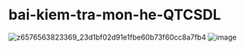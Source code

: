 # bai-kiem-tra-mon-he-QTCSDL
![z6576563823369_23d1bf02d91e1fbe60b73f60cc8a7fb4](https://github.com/user-attachments/assets/d9b4b6ea-89dd-4fc3-aef7-10558e76fe86)
![image](https://github.com/user-attachments/assets/fb583644-cbc2-43c7-aed4-2f36302afb90)

